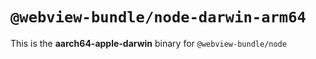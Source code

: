 # `@webview-bundle/node-darwin-arm64`

This is the **aarch64-apple-darwin** binary for `@webview-bundle/node`
